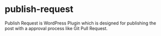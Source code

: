 # publish-request
Publish Request is WordPress Plugin which is designed for publishing the post with a approval process like Git Pull Request.
